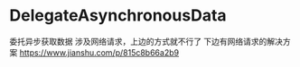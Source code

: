 # DelegateAsynchronousData
委托异步获取数据
涉及网络请求，上边的方式就不行了
下边有网络请求的解决方案
https://www.jianshu.com/p/815c8b66a2b9

